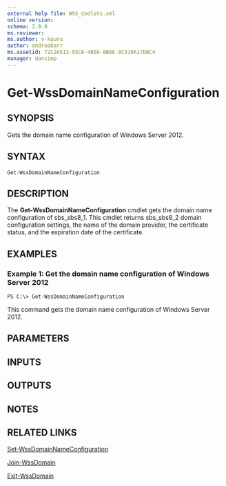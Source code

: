 ```yaml
---
external help file: WSS_Cmdlets.xml
online version: 
schema: 2.0.0
ms.reviewer:
ms.author: v-kaunu
author: andreabarr
ms.assetid: 72C2A513-95C6-4B8A-8B6E-8C310A17DBC4
manager: dansimp
---
```


# Get-WssDomainNameConfiguration

## SYNOPSIS
Gets the domain name configuration of Windows Server 2012.

## SYNTAX

```
Get-WssDomainNameConfiguration
```

## DESCRIPTION
The **Get-WssDomainNameConfiguration** cmdlet gets the domain name configuration of sbs_sbs8_1.
This cmdlet returns sbs_sbs8_2 domain configuration settings, the name of the domain provider, the certificate status, and the expiration date of the certificate.

## EXAMPLES

### Example 1: Get the domain name configuration of Windows Server 2012
```
PS C:\> Get-WssDomainNameConfiguration
```

This command gets the domain name configuration of Windows Server 2012.

## PARAMETERS

## INPUTS

## OUTPUTS

## NOTES

## RELATED LINKS

[Set-WssDomainNameConfiguration](./Set-WssDomainNameConfiguration.md)

[Join-WssDomain](./Join-WssDomain.md)

[Exit-WssDomain](./Exit-WssDomain.md)

